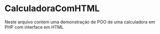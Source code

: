 # CalculadoraComHTML
Neste arquivo contem uma demonstração de POO de uma calculadora em PHP com interface em HTML
